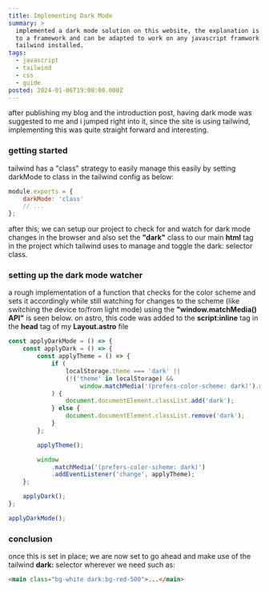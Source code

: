 ```yaml
---
title: Implementing Dark Mode
summary: >
  implemented a dark mode solution on this website, the explanation is not tied
  to a framework and can be adapted to work on any javascript framwork with
  tailwind installed.
tags:
  - javascript
  - tailwind
  - css
  - guide
posted: 2024-01-06T19:00:00.000Z
---
```


after publishing my blog and the introduction post, having dark mode was suggested to me and i jumped right into it, since the site is using tailwind, implementing this was quite straight forward and interesting.

### getting started

tailwind has a "class" strategy to easily manage this easily by setting darkMode to class in the tailwind config as below:

```javascript
module.exports = {
	darkMode: 'class'
	// ...
};
```

after this; we can setup our project to check for and watch for dark mode changes in the browser and also set the **"dark"** class to our main **html** tag in the project which tailwind uses to manage and toggle the dark: selector class.

### setting up the dark mode watcher

a rough implementation of a function that checks for the color scheme and sets it accordingly while still watching for changes to the scheme (like switching the device to/from light mode) using the **"window\.matchMedia() API"** is seen below. on astro, this code was added to the **script:inline** tag in the **head** tag of my **Layout.astro** file

```javascript
const applyDarkMode = () => {
	const applyDark = () => {
		const applyTheme = () => {
			if (
				localStorage.theme === 'dark' ||
				(!('theme' in localStorage) &&
					window.matchMedia('(prefers-color-scheme: dark)').matches)
			) {
				document.documentElement.classList.add('dark');
			} else {
				document.documentElement.classList.remove('dark');
			}
		};

		applyTheme();

		window
			.matchMedia('(prefers-color-scheme: dark)')
			.addEventListener('change', applyTheme);
	};

	applyDark();
};

applyDarkMode();
```

### conclusion

once this is set in place; we are now set to go ahead and make use of the tailwind **dark:** selector wherever we need such as:

```html
<main class="bg-white dark:bg-red-500">...</main>
```
